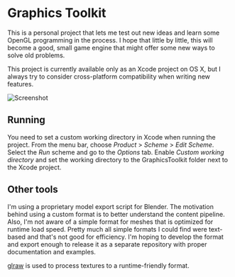 # Graphics Toolkit

This is a personal project that lets me test out new ideas and learn some OpenGL
programming in the process. I hope that little by little, this will become a
good, small game engine that might offer some new ways to solve old problems.

This project is currently available only as an Xcode project on OS X, but I
always try to consider cross-platform compatibility when writing new features.

![Screenshot](http://aleksigron.com/s/graphics-toolkit_2015-10-09_18.49.34.png)

## Running
You need to set a custom working directory in Xcode when running the project.
From the menu bar, choose _Product_ > _Scheme_ > _Edit Scheme_. Select the _Run_
scheme and go to the _Options_ tab. Enable _Custom working directory_ and set
the working directory to the GraphicsToolkit folder next to the Xcode project.

## Other tools
I'm using a proprietary model export script for Blender. The motivation behind
using a custom format is to better understand the content pipeline. Also, I'm
not aware of a simple format for meshes that is optimized for runtime load
speed. Pretty much all simple formats I could find were text-based and that's
not good for efficiency. I'm hoping to develop the format and export enough to
release it as a separate repository with proper documentation and examples.

[glraw](https://github.com/cginternals/glraw) is used to process textures to a
runtime-friendly format.
